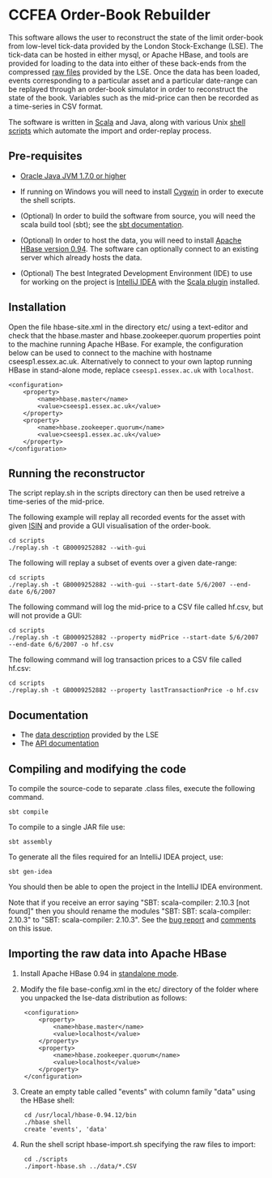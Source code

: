 CCFEA Order-Book Rebuilder
==========================

This software allows the user to reconstruct the state of the limit order-book
from low-level tick-data provided by the London Stock-Exchange (LSE).  The
tick-data can be hosted in either mysql, or Apache HBase, and tools are
provided for loading to the data into either of these back-ends from the
compressed [raw files](file:./lse-data/doc/data.pdf)  provided by the LSE.
Once the data has been loaded, events corresponding to a particular asset and a
particular date-range can be replayed through an order-book simulator in order
to reconstruct the state of the book.  Variables such as the mid-price can then
be recorded as a time-series in CSV format.

The software is written in [Scala](http://www.scala-lang.org/) and Java, along
with various Unix [shell scripts](http://www.calpoly.edu/~rasplund/script.html) which automate the import and order-replay
process.

Pre-requisites
--------------

- [Oracle Java JVM 1.7.0 or higher](http://www.oracle.com/technetwork/java/javase/downloads/java-archive-downloads-javase7-521261.html)

- If running on Windows you will need to install [Cygwin](http://cygwin.com) in order to execute the shell scripts.

- (Optional) In order to build the software from source, you will need the scala build tool (sbt); see the [sbt documentation](http://www.scala-sbt.org/release/docs/Getting-Started/Setup.html).

- (Optional) In order to host the data, you will need to install [Apache HBase
  version 0.94](https://www.apache.org/dyn/closer.cgi/hbase/).  The software
can optionally connect to an existing server which already hosts the data.

- (Optional) The best Integrated Development Environment (IDE) to use for working on the project is [IntelliJ IDEA](https://www.jetbrains.com/idea/) with the [Scala plugin](http://confluence.jetbrains.com/display/SCA/Scala+Plugin+for+IntelliJ+IDEA) installed.

Installation
------------

Open the file hbase-site.xml in the directory etc/ using a text-editor and
check that the hbase.master and hbase.zookeeper.quorum properties point to the
machine running Apache HBase.   For example, the configuration below can be
used to connect to the machine with hostname cseesp1.essex.ac.uk.
Alternatively to connect to your own laptop running HBase in stand-alone mode,
replace `cseesp1.essex.ac.uk` with `localhost`.

	<configuration>
		<property>
			<name>hbase.master</name>
			<value>cseesp1.essex.ac.uk</value>
		</property>
		<property>
			<name>hbase.zookeeper.quorum</name>
			<value>cseesp1.essex.ac.uk</value>
		</property>
	</configuration>

Running the reconstructor
-------------------------

The script replay.sh in the scripts directory can then be used retreive a
time-series of the mid-price.  

The following example will replay all recorded events for the asset with given
[ISIN](http://www.isin.org/isin-database/) and provide a GUI visualisation of
the order-book.

	cd scripts
	./replay.sh -t GB0009252882 --with-gui

The following will replay a subset of events over a given date-range:

	cd scripts
	./replay.sh -t GB0009252882 --with-gui --start-date 5/6/2007 --end-date 6/6/2007

The following command will log the mid-price to a CSV file called hf.csv, but
will not provide a GUI:

	cd scripts
	./replay.sh -t GB0009252882 --property midPrice --start-date 5/6/2007 --end-date 6/6/2007 -o hf.csv

The following command will log transaction prices to a CSV file called hf.csv:

	cd scripts
	./replay.sh -t GB0009252882 --property lastTransactionPrice -o hf.csv

Documentation
-------------

- The [data description](file:./lse-data/doc/data.pdf) provided by the LSE
- The [API documentation](file:./lse-data/target/scala-2.10/api/index.html)

Compiling and modifying the code
--------------------------------

To compile the source-code to separate .class files, execute the following command.

	sbt compile

To compile to a single JAR file use:

	sbt assembly

To generate all the files required for an IntelliJ IDEA project, use:

	sbt gen-idea

You should then be able to open the project in the IntelliJ IDEA environment.

Note that if you receive an error saying "SBT: scala-compiler: 2.10.3 [not
found]" then you should rename the modules "SBT: SBT: scala-compiler: 2.10.3"
to "SBT: scala-compiler: 2.10.3".  See the [bug
report](http://youtrack.jetbrains.com/issue/SCL-6320) and
[comments](http://blog.jetbrains.com/scala/2013/11/18/built-in-sbt-support-in-intellij-idea-13/)
on this issue.

Importing the raw data into Apache HBase
----------------------------------------

1. Install Apache HBase 0.94 in [standalone mode](https://archanaschangale.wordpress.com/2013/08/29/installing-apache-hbase-on-ubuntu-for-standalone-mode/).

2. Modify the file base-config.xml in the etc/ directory of the folder where you unpacked the lse-data distribution as follows:

		<configuration>
			<property>
				<name>hbase.master</name>
				<value>localhost</value>
			</property>
			<property>
				<name>hbase.zookeeper.quorum</name>
				<value>localhost</value>
			</property>
		</configuration>


3. Create an empty table called "events" with column family "data" using the HBase shell:

		cd /usr/local/hbase-0.94.12/bin
		./hbase shell
		create 'events', 'data'

4. Run the shell script hbase-import.sh specifying the raw files to import:

		cd ./scripts
		./import-hbase.sh ../data/*.CSV


